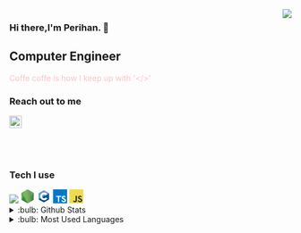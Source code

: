 
<img src="https://media3.giphy.com/media/mCRJDo24UvJMA/giphy.gif?cid=ecf05e47rjdvfuu2hpxko9q0yblbo54r22tiwqefzpaupro0&rid=giphy.gif&ct=g" align="right" witdh=400 height=250>

### Hi there,I'm Perihan. 👋

## Computer Engineer

<font color="pink"> Coffe coffe is how I keep up with '</>' </font>

### Reach out to me

[<img height="22" width="22" src="https://unpkg.com/simple-icons@v4/icons/linkedin.svg "/>][linkedin]

[linkedin]: https://www.linkedin.com/in/perihangire/

<br/>
<br/>

### Tech I use

<img src="https://avatars.githubusercontent.com/u/6412038?s=200&v=4" witdh="25" height="25"/>

<img src= "https://raw.githubusercontent.com/github/explore/80688e429a7d4ef2fca1e82350fe8e3517d3494d/topics/nodejs/nodejs.png" width=25 height=25/>

<img src="https://raw.githubusercontent.com/github/explore/f3e22f0dca2be955676bc70d6214b95b13354ee8/topics/c/c.png" width=25 height=25/>
<img src="https://raw.githubusercontent.com/github/explore/80688e429a7d4ef2fca1e82350fe8e3517d3494d/topics/typescript/typescript.png" width=25 height=25/>
<img src= "https://raw.githubusercontent.com/github/explore/80688e429a7d4ef2fca1e82350fe8e3517d3494d/topics/javascript/javascript.png" width=25 height=25/>

<details>
<summary>:bulb: Github Stats</summary>
<img src="https://github-readme-stats.vercel.app/api?username=PerihanGiree&theme=radical" >
</details>

<details>
<summary>:bulb:  Most Used Languages</summary>
<img src="https://github-readme-stats.vercel.app/api/top-langs/?username=PerihanGiree&layout=compact" >
</details>
